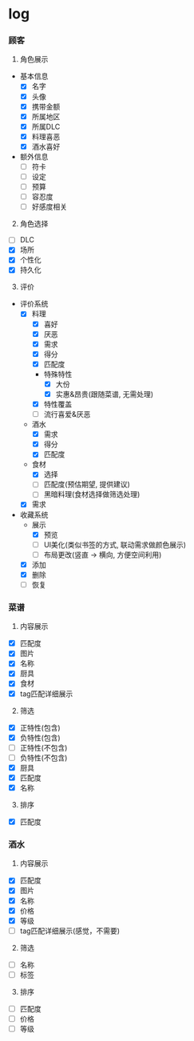 # log

### 顾客

1. 角色展示

- 基本信息
  - [x] 名字
  - [x] 头像
  - [x] 携带金额
  - [x] 所属地区
  - [x] 所属DLC
  - [x] 料理喜恶
  - [x] 酒水喜好
- 额外信息
  - [ ] 符卡
  - [ ] 设定
  - [ ] 预算
  - [ ] 容忍度
  - [ ] 好感度相关

2. 角色选择

- [ ] DLC
- [x] 场所
- [x] 个性化
- [x] 持久化

3. 评价

- 评价系统
  - [x] 料理
    - [x] 喜好
    - [x] 厌恶
    - [x] 需求
    - [x] 得分
    - [x] 匹配度
    - 特殊特性
      - [x] 大份
      - [x] 实惠&昂贵(跟随菜谱, 无需处理)
    - [x] 特性覆盖
    - [ ] 流行喜爱&厌恶
  - 酒水
    - [x] 需求
    - [x] 得分
    - [x] 匹配度
  - 食材
    - [x] 选择
    - [ ] 匹配度(预估期望, 提供建议)
    - [ ] 黑暗料理(食材选择做筛选处理)
  - [x] 需求
- 收藏系统
  - 展示
    - [x] 预览
    - [ ] UI美化(类似书签的方式, 联动需求做颜色展示)
    - [ ] 布局更改(竖直 -> 横向, 方便空间利用)
  - [x] 添加
  - [x] 删除
  - [ ] 恢复

### 菜谱

1. 内容展示

- [x] 匹配度
- [x] 图片
- [x] 名称
- [x] 厨具
- [x] 食材
- [x] tag匹配详细展示

2. 筛选

- [x] 正特性(包含)
- [x] 负特性(包含)
- [ ] 正特性(不包含)
- [ ] 负特性(不包含)
- [x] 厨具
- [x] 匹配度
- [x] 名称

3. 排序

- [x] 匹配度

### 酒水

1. 内容展示

- [x] 匹配度
- [x] 图片
- [x] 名称
- [x] 价格
- [x] 等级
- [ ] tag匹配详细展示(感觉，不需要)

2. 筛选

- [ ] 名称
- [ ] 标签

3. 排序

- [ ] 匹配度
- [ ] 价格
- [ ] 等级

